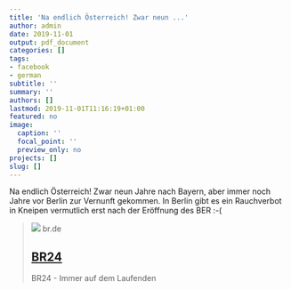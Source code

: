 ```yaml
---
title: 'Na endlich Österreich! Zwar neun ...'
author: admin
date: 2019-11-01
output: pdf_document
categories: []
tags:
- facebook
- german
subtitle: ''
summary: ''
authors: []
lastmod: 2019-11-01T11:16:19+01:00
featured: no
image:
  caption: ''
  focal_point: ''
  preview_only: no
projects: []
slug: []
---
```

Na endlich Österreich! Zwar neun Jahre nach Bayern, aber immer noch Jahre vor Berlin zur Vernunft gekommen. In Berlin gibt es ein Rauchverbot in Kneipen vermutlich erst nach der Eröffnung des BER :-(
> [![](https://img.br.de/11300bb2-dd51-47da-985a-f5c938fa31bb.png)](https://www.br.de/nachrichten/deutschland-welt/neues-nichtraucherschutzgesetz-tritt-in-oesterreich-in-kraft,RgULwsZ)
> br.de
> ## [BR24](https://www.br.de/nachrichten/deutschland-welt/neues-nichtraucherschutzgesetz-tritt-in-oesterreich-in-kraft,RgULwsZ)
>
>BR24 - Immer auf dem Laufenden

